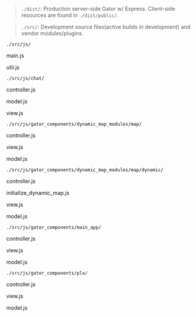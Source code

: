

>`./dist/`:  Production server-side Gator w/ Express. Client-side resources are found in `./dist/public/`.

>`./src/`: Development source files(active builds in development) and vendor modules/plugins. 


`./src/js/`

main.js 
 
util.js

`./src/js/chat/`

controller.js

model.js

view.js


`./src/js/gator_components/dynamic_map_modules/map/`

controller.js

view.js

model.js


`./src/js/gator_components/dynamic_map_modules/map/dynamic/`

controller.js

initialize_dynamic_map.js

view.js

model.js


`./src/js/gator_components/main_app/`

controller.js

view.js

model.js


`./src/js/gator_components/plx/`

controller.js

view.js

model.js
